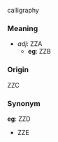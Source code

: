 calligraphy
### Meaning
+ _adj_: ZZA
	+ __eg__: ZZB

### Origin

ZZC

### Synonym

__eg__: ZZD

+ ZZE


